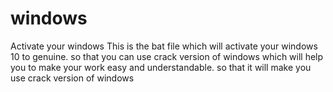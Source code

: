 # windows
Activate your windows
This is the bat file which will activate your windows 10 to genuine.
so that you can use crack version of windows which will help you to make your work easy and understandable.
so that it will make you use crack version of windows
